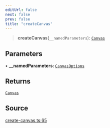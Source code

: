 ```yaml
---
editUrl: false
next: false
prev: false
title: "createCanvas"
---
```


> **createCanvas**(`__namedParameters`): [`Canvas`](../type-aliases/Canvas.md)

## Parameters

• **\_\_namedParameters**: [`CanvasOptions`](../type-aliases/CanvasOptions.md)

## Returns

[`Canvas`](../type-aliases/Canvas.md)

## Source

[create-canvas.ts:65](https://github.com/nodenogg-in/alpha-p2p/blob/bce45d3dc78f9a00957a766d70c8bb1a066ebf43/packages/infinitykit/src/create-canvas.ts#L65)
